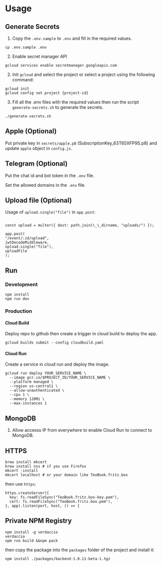 # Usage

## Generate Secrets

1. Copy the `.env.sample` to `.env` and fill in the required values.

```
cp .env.sample .env
```

2. Enable secret manager API

```
gcloud services enable secretmanager.googleapis.com
```

2. Init `gcloud` and select the project or select a project using the following command:

```
gcloud init
gcloud config set project {project-id}
```

3. Fill all the .env files with the required values then run the script `generate-secrets.sh` to generate the secrets.

```
./generate-secrets.sh
```

## Apple (Optional)

Put private key in `secrets/apple.p8` (SubscriptionKey_63T65XFP9S.p8) and update `apple` object in `config.js`.

## Telegram (Optional)

Put the chat id and bot token in the `.env` file.

Set the allowed domains in the `.env` file.

## Upload file (Optional)

Usage of `upload.single("file")` in `app.post`:

```

const upload = multer({ dest: path.join(\_\_dirname, "uploads/") });

app.post(
"/event/:id/upload",
jwtDecodeMiddleware,
upload.single("file"),
uploadFile
);

```

## Run

### Development

```
npm install
npm run dev
```

### Production

#### Cloud Build

Deploy repo to github then create a trigger in cloud build to deploy the app.

```
gcloud builds submit --config cloudbuild.yaml
```

#### Cloud Run

Create a service in cloud run and deploy the image.

```
gcloud run deploy YOUR_SERVICE_NAME \
  --image gcr.io/$PROJECT_ID/YOUR_SERVICE_NAME \
  --platform managed \
  --region us-central1 \
  --allow-unauthenticated \
  --cpu 1 \
  --memory 128Mi \
  --max-instances 1
```

## MongoDB

1. Allow accesss IP from everywhere to enable Cloud Run to connect to MongoDB.

## HTTPS

```
brew install mkcert
brew install nss # if you use Firefox
mkcert -install
mkcert localhost # or your domain like TeoBook.fritz.box
```

then use `https`:

```
https.createServer({
  key: fs.readFileSync("TeoBook.fritz.box-key.pem"),
  cert: fs.readFileSync("TeoBook.fritz.box.pem"),
}, app).listen(port, host, () => {
```

## Private NPM Registry

```
npm install -g verdaccio
verdaccio
npm run build &&npm pack
```

then copy the package into the `packages` folder of the project and install it:

```
npm install ./packages/backend-1.0.11-beta-1.tgz
```

